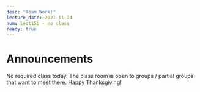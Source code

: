 ```yaml
---
desc: "Team Work!"
lecture_date: 2021-11-24
num: lect15b - no class
ready: true
---
```


# Announcements
No required class today. The class room is open to groups / partial groups that want to meet there. Happy Thanksgiving! 
